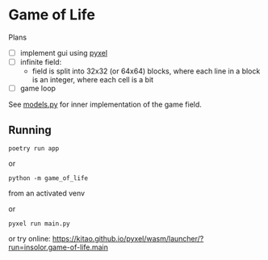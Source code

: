 # Game of Life

Plans

- [ ] implement gui using [pyxel](https://github.com/kitao/pyxel)
- [ ] infinite field:
  - field is split into 32x32 (or 64x64) blocks, where each line in a block is an integer, where each cell is a bit
- [ ] game loop

See [models.py](game_of_life/models.py) for inner implementation of the game field.


## Running

```
poetry run app
```
or
```
python -m game_of_life
```
from an activated venv

or
```
pyxel run main.py
```
or try online: https://kitao.github.io/pyxel/wasm/launcher/?run=insolor.game-of-life.main
